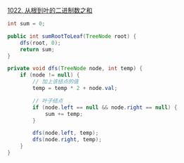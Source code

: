 [1022. 从根到叶的二进制数之和](https://leetcode-cn.com/problems/sum-of-root-to-leaf-binary-numbers/)

```java
int sum = 0;

public int sumRootToLeaf(TreeNode root) {
    dfs(root, 0);
    return sum;
}

private void dfs(TreeNode node, int temp) {
    if (node != null) {
        // 加上该结点的值
        temp = temp * 2 + node.val;

        // 叶子结点
        if (node.left == null && node.right == null) {
            sum += temp;
        }

        dfs(node.left, temp);
        dfs(node.right, temp);
    }
}
```

